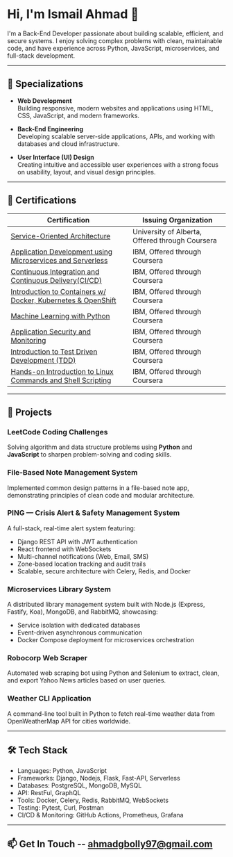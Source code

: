 # Hi, I'm Ismail Ahmad 👋

I'm a Back-End Developer passionate about building scalable, efficient, and secure systems. I enjoy solving complex problems with clean, maintainable code, and have experience across Python, JavaScript, microservices, and full-stack development.

---

## 🎯 Specializations

- **Web Development**  
  Building responsive, modern websites and applications using HTML, CSS, JavaScript, and modern frameworks.

- **Back-End Engineering**  
  Developing scalable server-side applications, APIs, and working with databases and cloud infrastructure.

- **User Interface (UI) Design**  
  Creating intuitive and accessible user experiences with a strong focus on usability, layout, and visual design principles.

---

## 📜 Certifications

| Certification | Issuing Organization |
|---------------|-----------------------|
| [Service-Oriented Architecture](https://coursera.org/share/4f77aa414d44dcf8c666185b587c2cd2) | University of Alberta, Offered through Coursera |
| [Application Development using Microservices and Serverless](https://coursera.org/share/0c289c2e336c683b8a6b3bdac2f1c637) | IBM, Offered through Coursera |
| [Continuous Integration and Continuous Delivery(CI/CD)](https://coursera.org/verify/3PHHNRRQ2ZK5) | IBM, Offered through Coursera |
| [Introduction to Containers w/ Docker, Kubernetes & OpenShift](https://coursera.org/verify/ZVPEFFNUXB6G) | IBM, Offered through Coursera |
| [Machine Learning with Python](https://coursera.org/share/049f7d412470b928ffe8d9d7abbd6a27) | IBM, Offered through Coursera |
| [Application Security and Monitoring](https://coursera.org/verify/ZP43JNUN85RF) | IBM, Offered through Coursera |
| [Introduction to Test Driven Development (TDD)](https://coursera.org/verify/KBK39PDJNDR2) | IBM, Offered through Coursera |
| [Hands-on Introduction to Linux Commands and Shell Scripting](https://coursera.org/verify/SQUCKN795LHA) | IBM, Offered through Coursera |

---

## 🚀 Projects

### LeetCode Coding Challenges  
Solving algorithm and data structure problems using **Python** and **JavaScript** to sharpen problem-solving and coding skills.

### File-Based Note Management System  
Implemented common design patterns in a file-based note app, demonstrating principles of clean code and modular architecture.

### PING — Crisis Alert & Safety Management System  
A full-stack, real-time alert system featuring:
- Django REST API with JWT authentication  
- React frontend with WebSockets  
- Multi-channel notifications (Web, Email, SMS)  
- Zone-based location tracking and audit trails  
- Scalable, secure architecture with Celery, Redis, and Docker  

### Microservices Library System  
A distributed library management system built with Node.js (Express, Fastify, Koa), MongoDB, and RabbitMQ, showcasing:
- Service isolation with dedicated databases  
- Event-driven asynchronous communication  
- Docker Compose deployment for microservices orchestration  

### Robocorp Web Scraper  
Automated web scraping bot using Python and Selenium to extract, clean, and export Yahoo News articles based on user queries.

### Weather CLI Application  
A command-line tool built in Python to fetch real-time weather data from OpenWeatherMap API for cities worldwide.

---

## 🛠️ Tech Stack

- Languages: Python, JavaScript  
- Frameworks: Django, Nodejs, Flask, Fast-API, Serverless
- Databases: PostgreSQL, MongoDB, MySQL
- API: RestFul, GraphQL 
- Tools: Docker, Celery, Redis, RabbitMQ, WebSockets  
- Testing: Pytest, Curl, Postman  
- CI/CD & Monitoring: GitHub Actions, Prometheus, Grafana  

---

## 📫 Get In Touch -- ahmadgbolly97@gmail.com
